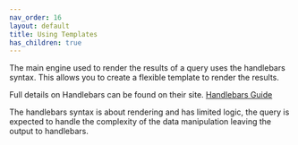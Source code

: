 ```yaml
---
nav_order: 16
layout: default
title: Using Templates
has_children: true
---
```


The main engine used to render the results of a query uses the handlebars syntax. This allows you to create a flexible template to render the results.

Full details on Handlebars can be found on their site. [Handlebars Guide](https://handlebarsjs.com/guide/)

The handlebars syntax is about rendering and has limited logic, the query is expected to handle the complexity of the data manipulation leaving the output to handlebars.
